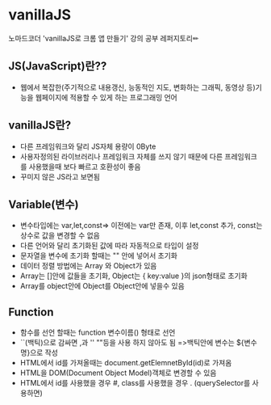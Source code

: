 # vanillaJS
노마드코더 'vanillaJS로 크롬 앱 만들기' 강의 공부 레퍼지토리✏

## JS(JavaScript)란??
- 웹에서 복잡한(주기적으로 내용갱신, 능동적인 지도, 변화하는 그래픽, 동영상 등)기능을 웹페이지에 적용할 수 있게 하는 프로그래밍 언어

## vanillaJS란?
- 다른 프레임워크와 달리 JS자체 용량이 0Byte
- 사용자정의된 라이브러리나 프레임워크 자체를 쓰지 않기 때문에 다른 프레임워크를 사용했을때 보다 빠르고 호환성이 좋음
- 꾸미지 않은 JS라고 보면됨

## Variable(변수)
- 변수타입에는 var,let,const=> 이전에는 var만 존재, 이후 let,const 추가, const는 상수로 값을 변경할 수 없음
- 다른 언어와 달리 초기화된 값에 따라 자동적으로 타입이 설정
- 문자열을 변수에 초기화 할때는 "" 안에 넣어서 초기화
- 데이터 정렬 방법에는 Array 와 Object가 있음 
- Array는 []안에 값들을 초기화, Object는 { key:value }의 json형태로 초기화
- Array를 object안에 Object를 Object안에 넣을수 있음

## Function
- 함수를 선언 할때는 function 변수이름() 형태로 선언
- ``(백틱)으로 감싸면 ,과 '' ""등을 사용 하지 않아도 됨 =>백틱안에 변수는 ${변수명}으로 작성
- HTML에서 id를 가져올때는 document.getElemnetById(id)로 가져옴
- HTML을 DOM(Document Object Model)객체로 변경할 수 있음
- HTML에서 id를 사용했을 경우 #, class를 사용했을 경우 . (querySelector를 사용하면)
 